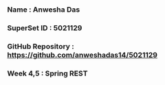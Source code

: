 ### Name : Anwesha Das
### SuperSet ID : 5021129
### GitHub Repository : https://github.com/anweshadas14/5021129

### Week 4,5 : Spring REST